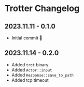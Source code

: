 # Trotter Changelog

## 2023.11.11 - 0.1.0
- Initial commit 🥳

## 2023.11.14 - 0.2.0
- Added `trot` binary
- Added `Actor::input`
- Added `Response::save_to_path`
- Added tcp timeout
